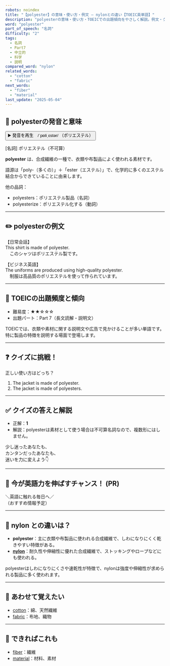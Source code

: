 ```yaml
---
robots: noindex
title: "【polyester】の意味・使い方・例文 ― nylonとの違い【TOEIC英単語】"
description: "polyesterの意味・使い方・TOEICでの出題傾向をやさしく解説。例文・クイズ付きでnylonとの違いもわかりやすく学べます。"
word: "polyester"
part_of_speech: "名詞"
difficulty: "2"
tags:
  - 名詞
  - Part7
  - 中立的
  - 科学
  - 説明
compared_word: "nylon"
related_words:
  - "cotton"
  - "fabric"
next_words:
  - "fiber"
  - "material"
last_update: "2025-05-04"
---
```


## 🔰 polyesterの発音と意味

<button class="play-audio" onclick="playTTS('polyester')">
  <span class="play-audio-main">
    ▶️ 発音を再生　/ˈpɒliˌɛstər/
  </span>
  <span class="play-audio-sub">
    （ポリエステル）
  </span>
</button>

[名詞] ポリエステル（不可算）

**polyester** は、合成繊維の一種で、衣類や布製品によく使われる素材です。

語源は「poly-（多くの）」＋「ester（エステル）」で、化学的に多くのエステル結合からできていることに由来します。

他の品詞：  
- polyesters：ポリエステル製品（名詞）
- polyesterize：ポリエステル化する（動詞）

---

## ✏️ polyesterの例文

【日常会話】  
This shirt is made of polyester.  
　このシャツはポリエステル製です。

【ビジネス英語】  
The uniforms are produced using high-quality polyester.  
　制服は高品質のポリエステルを使って作られています。

---

## 🎯 TOEICの出題頻度と傾向

- 難易度：★★☆☆☆
- 出題パート：Part 7（長文読解・説明文）

TOEICでは、衣類や素材に関する説明文や広告で見かけることが多い単語です。特に製品の特徴を説明する場面で登場します。

---

## ❓ クイズに挑戦！

正しい使い方はどっち？

1. The jacket is made of polyester.  
2. The jacket is made of polyesters.

---

## ✅ クイズの答えと解説

- 正解：**1**
- 解説：polyesterは素材として使う場合は不可算名詞なので、複数形にはしません。

少し迷ったあなたも、  
カンタンだったあなたも、  
迷いを力に変えよう👇️

---

## 🚀 今が英語力を伸ばすチャンス！ (PR)

<div class="info-center">
＼英語に触れる毎日へ／<br>  
（おすすめ情報予定）
</div>

---

## 🤔  nylon との違いは？

- **polyester**：主に衣類や布製品に使われる合成繊維で、しわになりにくく乾きやすい特徴がある。
- **[nylon](/nylon)**：耐久性や伸縮性に優れた合成繊維で、ストッキングやロープなどにも使われる。

polyesterはしわになりにくさや速乾性が特徴で、nylonは強度や伸縮性が求められる製品に多く使われます。

---

## 🧩 あわせて覚えたい

- [cotton](/cotton)：綿、天然繊維
- [fabric](/fabric)：布地、織物

---

## 📖 できればこれも

- [fiber](/fiber)：繊維
- [material](/material)：材料、素材

<!-- cvid: aid03_bid34 -->
